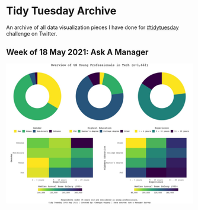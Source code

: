 # Tidy Tuesday Archive

An archive of all data visualization pieces I have done for [\#tidytuesday](https://github.com/rfordatascience/tidytuesday#a-weekly-social-data-project-in-r) challenge on Twitter.

## Week of 18 May 2021: Ask A Manager

![](Ask%20a%20Manager.jpeg)
